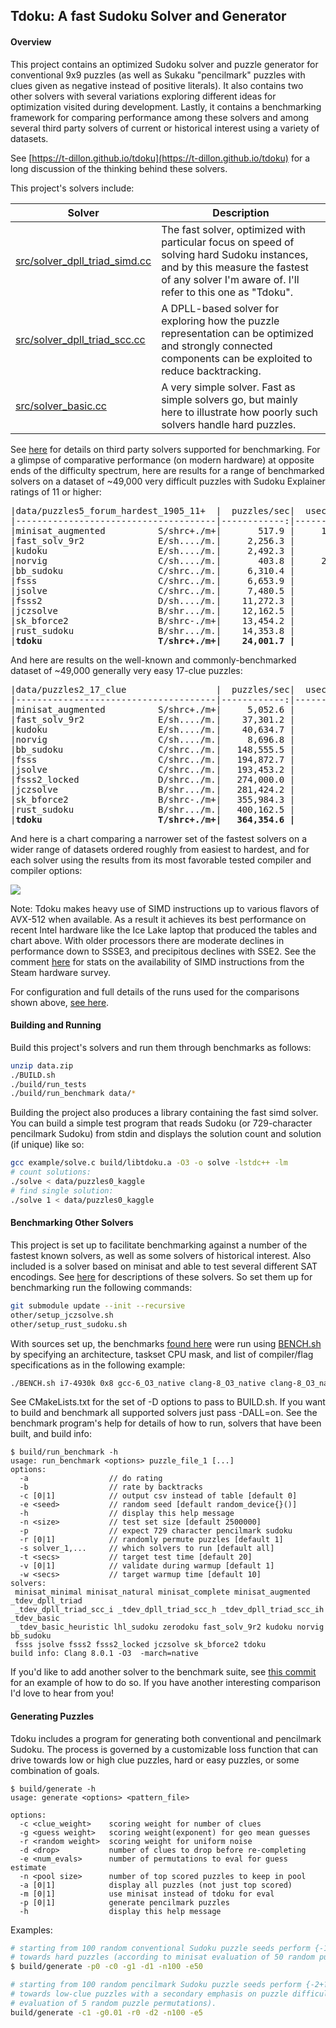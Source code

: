 ## Tdoku: A fast Sudoku Solver and Generator

#### Overview
This project contains an optimized Sudoku solver and puzzle generator for conventional 9x9 puzzles (as well as Sukaku
"pencilmark" puzzles with clues given as negative instead of positive literals). It also contains two 
other solvers with several variations exploring different ideas for optimization visited during
development. Lastly, it contains a benchmarking framework for comparing performance among these 
solvers and among several third party solvers of current or historical interest using a variety of
datasets. 

See [https://t-dillon.github.io/tdoku](https://t-dillon.github.io/tdoku) for a long discussion of the thinking behind these solvers.

This project's solvers include:

Solver | Description
-------|------------
[src/solver_dpll_triad_simd.cc](https://github.com/t-dillon/tdoku/blob/master/src/solver_dpll_triad_simd.cc) | The fast solver, optimized with particular focus on speed of solving hard Sudoku instances, and by this measure the fastest of any solver I'm aware of. I'll refer to this one as "Tdoku".
[src/solver_dpll_triad_scc.cc](https://github.com/t-dillon/tdoku/blob/master/src/solver_dpll_triad_scc.cc) | A DPLL-based solver for exploring how the puzzle representation can be optimized and strongly connected components can be exploited to reduce backtracking.
[src/solver_basic.cc](https://github.com/t-dillon/tdoku/blob/master/src/solver_basic.cc) | A very simple solver. Fast as simple solvers go, but mainly here to illustrate how poorly such solvers handle hard puzzles.

See [here](https://github.com/t-dillon/tdoku/blob/master/other/README.md) for details on third party solvers
supported for benchmarking. For a glimpse of comparative performance (on modern hardware) at opposite ends of the difficulty
spectrum, here are results for a range of benchmarked solvers on a dataset of ~49,000 very
difficult puzzles with Sudoku Explainer ratings of 11 or higher:

<pre>
|data/puzzles5_forum_hardest_1905_11+  |  puzzles/sec|  usec/puzzle|   %no_guess|  guesses/puzzle|
|--------------------------------------|------------:|------------:|-----------:|---------------:|
|minisat_augmented          S/shrc+./m+|       517.9 |     1,930.8 |       0.0% |         104.36 |
|fast_solv_9r2              E/sh..../m.|     2,256.3 |       443.2 |       0.0% |         171.66 |
|kudoku                     E/sh..../m.|     2,492.3 |       401.2 |       0.0% |         142.13 |
|norvig                     C/sh..../m.|       403.8 |     2,476.5 |       0.0% |         178.93 |
|bb_sudoku                  C/shrc../m.|     6,310.4 |       158.5 |       0.0% |         200.41 |
|fsss                       C/shrc../m.|     6,653.9 |       150.3 |       0.0% |         117.52 |
|jsolve                     C/shrc../m.|     7,480.5 |       133.7 |       0.0% |         100.21 |
|fsss2                      D/sh..../m.|    11,272.3 |        88.7 |       0.0% |         139.23 |
|jczsolve                   B/shr.../m.|    12,162.5 |        82.2 |       0.0% |         171.20 |
|sk_bforce2                 B/shrc-./m+|    13,454.2 |        74.3 |       0.0% |         122.64 |
|rust_sudoku                B/shr.../m.|    14,353.8 |        69.7 |       0.0% |         161.94 |
|<b>tdoku                      T/shrc+./m+|    24,001.7 |        41.7 |       0.0% |          64.98</b> |
</pre>

And here are results on the well-known and commonly-benchmarked dataset of ~49,000 generally very easy 17-clue puzzles:

<pre>
|data/puzzles2_17_clue                 |  puzzles/sec|  usec/puzzle|   %no_guess|  guesses/puzzle|
|--------------------------------------|------------:|------------:|-----------:|---------------:|
|minisat_augmented          S/shrc+./m+|     5,052.6 |       197.9 |      76.0% |           1.06 |
|fast_solv_9r2              E/sh..../m.|    37,301.2 |        26.8 |      44.6% |           4.47 |
|kudoku                     E/sh..../m.|    40,634.7 |        24.6 |      44.6% |           4.57 |
|norvig                     C/sh..../m.|     8,696.8 |       115.0 |      44.6% |           4.84 |
|bb_sudoku                  C/shrc../m.|   148,555.5 |         6.7 |      76.0% |           1.55 |
|fsss                       C/shrc../m.|   194,872.7 |         5.1 |      76.0% |           0.94 |
|jsolve                     C/shrc../m.|   193,453.2 |         5.2 |      76.0% |           0.77 |
|fsss2_locked               D/shrc../m.|   274,000.0 |         3.6 |      76.0% |           0.95 |
|jczsolve                   B/shr.../m.|   281,424.2 |         3.6 |      70.5% |           1.76 |
|sk_bforce2                 B/shrc-./m+|   355,984.3 |         2.8 |      74.1% |           1.02 |
|rust_sudoku                B/shr.../m.|   400,162.5 |         2.5 |      70.5% |           1.74 |
|<b>tdoku                      T/shrc+./m+|   364,354.6 |         2.7 |      78.7% |           0.61</b> |
</pre>

And here is a chart comparing a narrower set of the fastest solvers on a wider range of datasets
ordered roughly from easiest to hardest, and for each solver using the results from its most 
favorable tested compiler and compiler options:

![](https://docs.google.com/spreadsheets/d/e/2PACX-1vRrWT05pUsB0LRS8ZR-j7WNvoUIpX6TDHBGeWhJnd7bRedgNn-a60TLVIRYO9A51yUZuXo-ugWx-ibK/pubchart?oid=1741583019&format=image)

Note: Tdoku makes heavy use of SIMD instructions up to various flavors of AVX-512 when available. As a result
it achieves its best performance on recent Intel hardware like the Ice Lake laptop that produced the tables
and chart above. With older processors there are moderate declines in performance down to SSSE3, and
precipitous declines with SSE2. See the comment [here](https://github.com/t-dillon/tdoku/blob/master/src/simd_vectors.h)
for stats on the availability of SIMD instructions from the Steam hardware survey.

For configuration and full details of the runs used for the comparisons shown above, [see here](https://github.com/t-dillon/tdoku/tree/master/benchmarks/results_i7-1065G7/i7-1065G7_clang-11_O3_native).


#### Building and Running

Build this project's solvers and run them through benchmarks as follows:

```bash
unzip data.zip
./BUILD.sh
./build/run_tests
./build/run_benchmark data/*
```
Building the project also produces a library containing the fast simd solver.  You can build a 
simple test program that reads Sudoku (or 729-character pencilmark Sudoku) from stdin and displays 
the solution count and solution (if unique) like so:

```bash
gcc example/solve.c build/libtdoku.a -O3 -o solve -lstdc++ -lm
# count solutions:
./solve < data/puzzles0_kaggle
# find single solution:
./solve 1 < data/puzzles0_kaggle
```

#### Benchmarking Other Solvers

This project is set up to facilitate benchmarking against a number of the fastest known solvers, as
well as some solvers of historical interest. Also included is a solver based on minisat and able to
test several different SAT encodings. See [here](https://github.com/t-dillon/tdoku/blob/master/other/README.md)
for descriptions of these solvers. So set them up for benchmarking run the following commands:

```bash
git submodule update --init --recursive
other/setup_jczsolve.sh 
other/setup_rust_sudoku.sh 
```

With sources set up, the benchmarks [found here](https://github.com/t-dillon/tdoku/tree/master/benchmarks) were run 
using [BENCH.sh](https://github.com/t-dillon/tdoku/blob/master/BENCH.sh) by specifying an architecture, taskset CPU mask, and list of compiler/flag specifications as
in the following example:

```bash
./BENCH.sh i7-4930k 0x8 gcc-6_O3_native clang-8_O3_native clang-8_O3_native_pgo ...
```

See CMakeLists.txt for the set of -D options to pass to BUILD.sh. If you want to build and benchmark
all supported solvers just pass -DALL=on. See the benchmark program's help for details of how to run, solvers that
have been built, and build info:

```
$ build/run_benchmark -h
usage: run_benchmark <options> puzzle_file_1 [...] 
options:
  -a                  // do rating
  -b                  // rate by backtracks
  -c [0|1]            // output csv instead of table [default 0]
  -e <seed>           // random seed [default random_device{}()]
  -h                  // display this help message
  -n <size>           // test set size [default 2500000]
  -p                  // expect 729 character pencilmark sudoku
  -r [0|1]            // randomly permute puzzles [default 1]
  -s solver_1,...     // which solvers to run [default all]
  -t <secs>           // target test time [default 20]
  -v [0|1]            // validate during warmup [default 1]
  -w <secs>           // target warmup time [default 10]
solvers: 
 minisat_minimal minisat_natural minisat_complete minisat_augmented _tdev_dpll_triad
 _tdev_dpll_triad_scc_i _tdev_dpll_triad_scc_h _tdev_dpll_triad_scc_ih _tdev_basic
 _tdev_basic_heuristic lhl_sudoku zerodoku fast_solv_9r2 kudoku norvig bb_sudoku
 fsss jsolve fsss2 fsss2_locked jczsolve sk_bforce2 tdoku
build info: Clang 8.0.1 -O3  -march=native
```

If you'd like to add another solver to the benchmark suite, see [this commit](https://github.com/t-dillon/tdoku/commit/98b599074a00f15b7a13761053b984e237b8511a) for an example of
how to do so. If you have another interesting comparison I'd love to hear from you!

#### Generating Puzzles

Tdoku includes a program for generating both conventional and pencilmark Sudoku. The process is
governed by a customizable loss function that can drive towards low or high clue puzzles, hard
or easy puzzles, or some combination of goals.
```
$ build/generate -h
usage: generate <options> <pattern_file>

options:
  -c <clue_weight>    scoring weight for number of clues
  -g <guess weight>   scoring weight(exponent) for geo mean guesses
  -r <random weight>  scoring weight for uniform noise
  -d <drop>           number of clues to drop before re-completing
  -e <num_evals>      number of permutations to eval for guess estimate
  -n <pool size>      number of top scored puzzles to keep in pool
  -a [0|1]            display all puzzles (not just top scored)
  -m [0|1]            use minisat instead of tdoku for eval
  -p [0|1]            generate pencilmark puzzles
  -h                  display this help message
```
Examples:
```bash
# starting from 100 random conventional Sudoku puzzle seeds perform {-1+?} generation driving 
# towards hard puzzles (according to minisat evaluation of 50 random puzzle permutations). 
$ build/generate -p0 -c0 -g1 -d1 -n100 -e50

# starting from 100 random pencilmark Sudoku puzzle seeds perform {-2+?} generation driving  
# towards low-clue puzzles with a secondary emphasis on puzzle difficulty (according to minisat 
# evaluation of 5 random puzzle permutations). 
build/generate -c1 -g0.01 -r0 -d2 -n100 -e5
```
